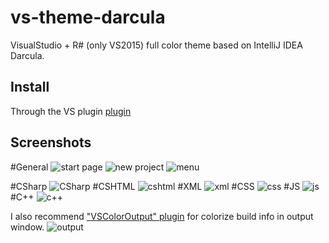 # vs-theme-darcula
VisualStudio + R# (only VS2015) full color theme based on IntelliJ IDEA Darcula.
## Install
Through the VS plugin [plugin](https://marketplace.visualstudio.com/items?itemName=ms-madsk.ColorThemeDesigner)

## Screenshots
#General
![start page](https://raw.githubusercontent.com/strayiker/vs-theme-darcula/master/screenshots/start-page.png)
![new project](https://raw.githubusercontent.com/strayiker/vs-theme-darcula/master/screenshots/new-project.png)
![menu](https://raw.githubusercontent.com/strayiker/vs-theme-darcula/master/screenshots/menu.png)

#CSharp
![CSharp](https://raw.githubusercontent.com/strayiker/vs-theme-darcula/master/screenshots/csharp.png)
#CSHTML
![cshtml](https://raw.githubusercontent.com/strayiker/vs-theme-darcula/master/screenshots/cshtml.png)
#XML
![xml](https://raw.githubusercontent.com/strayiker/vs-theme-darcula/master/screenshots/xml.png)
#CSS
![css](https://raw.githubusercontent.com/strayiker/vs-theme-darcula/master/screenshots/css.png)
#JS
![js](https://raw.githubusercontent.com/strayiker/vs-theme-darcula/master/screenshots/js.png)
#C++
![c++](https://raw.githubusercontent.com/strayiker/vs-theme-darcula/master/screenshots/c++.png)

I also recommend ["VSColorOutput" plugin](https://marketplace.visualstudio.com/items?itemName=MikeWard-AnnArbor.VSColorOutput) for colorize build info in output window.
![output](https://raw.githubusercontent.com/strayiker/vs-theme-darcula/master/screenshots/output.png)